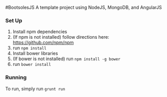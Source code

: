 #BootsolesJS
A template project using NodeJS, MongoDB, and AngularJS

### Set Up
1. Install npm dependencies
  1. (If npm is not installed) follow directions here: https://github.com/npm/npm 
  2. run `npm install`
2. Install bower libraries
  1. (If bower is not installed) run `npm install -g bower`
  2. run `bower install`

### Running
To run, simply run `grunt run`
